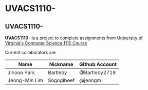 # UVACS1110-

## UVACS1110- 

__UVACS1110-__ is a project to complete assignments from [University of Virginia's Computer Science 1110 Course](https://cs1110.cs.virginia.edu/index.html)

Current collaborators are

Name | Nickname | Github Account
---- | --- | -------------
Jihoon Park | Bartleby | @Bartleby2718
Jeong-Min Lim | Sogogibeef | @jeongm
